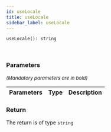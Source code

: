 ```yaml
---
id: useLocale
title: useLocale
sidebar_label: useLocale
---
```


```tsx
useLocale(): string
```
<br/>



### Parameters

<font size="2"><i>(Mandatory parameters are in bold)</i></font>

| Parameters | Type | Description |
| --------- | ---- | ----------- |


### Return



The return is of type <code>string</code>